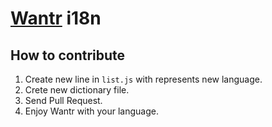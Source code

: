 # [Wantr](http://wantr.ru/) i18n

## How to contribute

1. Create new line in `list.js` with represents new language.
2. Crete new dictionary file.
3. Send Pull Request.
4. Enjoy Wantr with your language.
